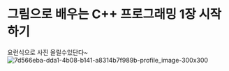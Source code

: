 # 그림으로 배우는 C++ 프로그래밍 1장 시작하기

요런식으로 사진 올릴수있단다~
![7d566eba-dda1-4b08-b141-a8314b7f989b-profile_image-300x300](https://user-images.githubusercontent.com/117965315/213474505-10fadeff-c801-4588-aef4-b84524de5ab1.png)
